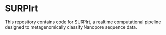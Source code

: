 # SURPIrt

This repository contains code for SURPIrt, a realtime computational pipeline designed to metagenomically classify Nanopore sequence data.
